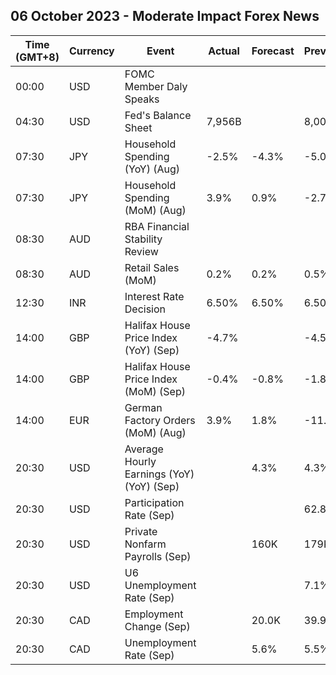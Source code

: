## 06 October 2023 - Moderate Impact Forex News

| Time (GMT+8) | Currency | Event | Actual | Forecast | Previous |
|------|----------|-------|--------|----------|----------|
| 00:00 | USD | FOMC Member Daly Speaks |  |  |  |
| 04:30 | USD | Fed's Balance Sheet | 7,956B |  | 8,002B |
| 07:30 | JPY | Household Spending (YoY) (Aug) | -2.5% | -4.3% | -5.0% |
| 07:30 | JPY | Household Spending (MoM) (Aug) | 3.9% | 0.9% | -2.7% |
| 08:30 | AUD | RBA Financial Stability Review |  |  |  |
| 08:30 | AUD | Retail Sales (MoM) | 0.2% | 0.2% | 0.5% |
| 12:30 | INR | Interest Rate Decision | 6.50% | 6.50% | 6.50% |
| 14:00 | GBP | Halifax House Price Index (YoY) (Sep) | -4.7% |  | -4.5% |
| 14:00 | GBP | Halifax House Price Index (MoM) (Sep) | -0.4% | -0.8% | -1.8% |
| 14:00 | EUR | German Factory Orders (MoM) (Aug) | 3.9% | 1.8% | -11.3% |
| 20:30 | USD | Average Hourly Earnings (YoY) (YoY) (Sep) |  | 4.3% | 4.3% |
| 20:30 | USD | Participation Rate (Sep) |  |  | 62.8% |
| 20:30 | USD | Private Nonfarm Payrolls (Sep) |  | 160K | 179K |
| 20:30 | USD | U6 Unemployment Rate (Sep) |  |  | 7.1% |
| 20:30 | CAD | Employment Change (Sep) |  | 20.0K | 39.9K |
| 20:30 | CAD | Unemployment Rate (Sep) |  | 5.6% | 5.5% |
